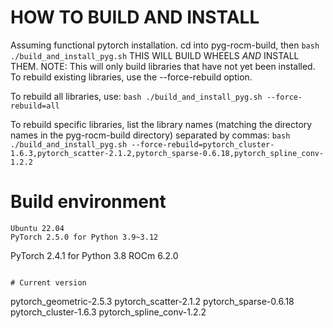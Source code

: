 # HOW TO BUILD AND INSTALL
Assuming functional pytorch installation.
cd into pyg-rocm-build, then ```bash ./build_and_install_pyg.sh```
THIS WILL BUILD WHEELS *AND* INSTALL THEM.
NOTE: This will only build libraries that have not yet been installed. To rebuild existing libraries, use the --force-rebuild option.

To rebuild all libraries, use:
```bash ./build_and_install_pyg.sh --force-rebuild=all```

To rebuild specific libraries, list the library names (matching the directory names in the pyg-rocm-build directory) separated by commas:
```bash ./build_and_install_pyg.sh --force-rebuild=pytorch_cluster-1.6.3,pytorch_scatter-2.1.2,pytorch_sparse-0.6.18,pytorch_spline_conv-1.2.2```




  
# Build environment
```
Ubuntu 22.04
PyTorch 2.5.0 for Python 3.9~3.12
```
PyTorch 2.4.1 for Python 3.8
ROCm 6.2.0
```
  
# Current version
```
pytorch_geometric-2.5.3
pytorch_scatter-2.1.2
pytorch_sparse-0.6.18
pytorch_cluster-1.6.3
pytorch_spline_conv-1.2.2
```